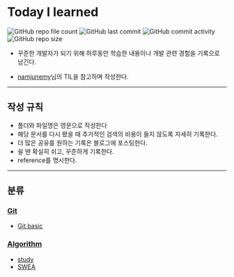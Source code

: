 # Today I learned
![GitHub repo file count](https://img.shields.io/github/directory-file-count/WonilLee211/TIL?color=red)
![GitHub last commit](https://img.shields.io/github/last-commit/WonilLee211/TIL)
![GitHub commit activity](https://img.shields.io/github/commit-activity/m/WonilLee211/TIL)
![GitHub repo size](https://img.shields.io/github/repo-size/WonilLee211/TIL?color=yellow)

* 꾸준한 개발자가 되기 위해 하루동안 학습한 내용이나 개발 관련 경험을 기록으로 남긴다.

* [namjunemy](https://github.com/namjunemy)님의 TIL을 참고하며 작성한다.
---
## 작성 규칙
* 폴더와 파일명은 영문으로 작성한다
* 해당 문서를 다시 봤을 때 추가적인 검색의 비용이 들지 않도록 자세히 기록한다.
* 더 많은 공유를 원하는 기록은 블로그에 포스팅한다.
* 쉴 땐 확실히 쉬고, 꾸준하게 기록한다.
* reference를 명시한다.
---
## 분류

### [Git](./Git/)
* [Git basic](./Git/Git%20basic.md)

### [Algorithm](./Algorithm/)
* [study](./Algorithm/study/)
* [SWEA](./Git/)

